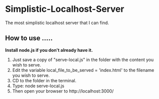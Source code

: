 # Simplistic-Localhost-Server
The most simplistic localhost server that I can find.

## How to use .....
**Install node.js if you don't already have it.**
1. Just save a copy of "serve-local.js" in the folder with the content you wish to serve.
2. Edit the variable local_file_to_be_served = 'index.html' to the filename you wish to serve.
3. CD to the folder in the terminal.
4. Type: node serve-local.js
5. Then open your browser to http://localhost:3000/

